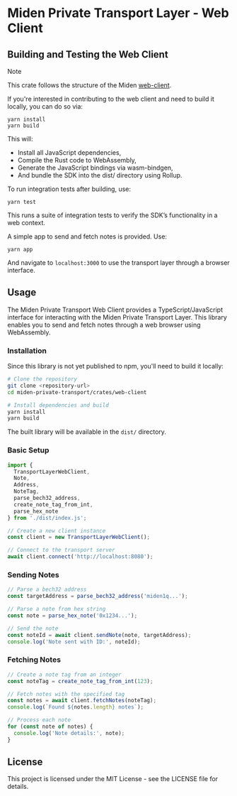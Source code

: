 # Miden Private Transport Layer - Web Client

## Building and Testing the Web Client

> [!NOTE]
> This crate follows the structure of the Miden [web-client](https://github.com/0xMiden/miden-client/tree/next/crates/web-client).


If you're interested in contributing to the web client and need to build it locally, you can do so via:

```
yarn install
yarn build
```

This will:
* Install all JavaScript dependencies,
* Compile the Rust code to WebAssembly,
* Generate the JavaScript bindings via wasm-bindgen,
* And bundle the SDK into the dist/ directory using Rollup.

To run integration tests after building, use: 
```
yarn test
```

This runs a suite of integration tests to verify the SDK’s functionality in a web context.

A simple app to send and fetch notes is provided. Use:

```
yarn app
```

And navigate to `localhost:3000` to use the transport layer through a browser interface.

## Usage

The Miden Private Transport Web Client provides a TypeScript/JavaScript interface for interacting with the Miden Private Transport Layer. This library enables you to send and fetch notes through a web browser using WebAssembly.

### Installation

Since this library is not yet published to npm, you'll need to build it locally:

```bash
# Clone the repository
git clone <repository-url>
cd miden-private-transport/crates/web-client

# Install dependencies and build
yarn install
yarn build
```

The built library will be available in the `dist/` directory.

### Basic Setup

```typescript
import { 
  TransportLayerWebClient, 
  Note, 
  Address, 
  NoteTag,
  parse_bech32_address,
  create_note_tag_from_int,
  parse_hex_note
} from './dist/index.js';

// Create a new client instance
const client = new TransportLayerWebClient();

// Connect to the transport server
await client.connect('http://localhost:8080');
```

### Sending Notes

```typescript
// Parse a bech32 address
const targetAddress = parse_bech32_address('miden1q...');

// Parse a note from hex string
const note = parse_hex_note('0x1234...');

// Send the note
const noteId = await client.sendNote(note, targetAddress);
console.log('Note sent with ID:', noteId);
```

### Fetching Notes

```typescript
// Create a note tag from an integer
const noteTag = create_note_tag_from_int(123);

// Fetch notes with the specified tag
const notes = await client.fetchNotes(noteTag);
console.log(`Found ${notes.length} notes`);

// Process each note
for (const note of notes) {
  console.log('Note details:', note);
}
```

## License

This project is licensed under the MIT License - see the LICENSE file for details.
